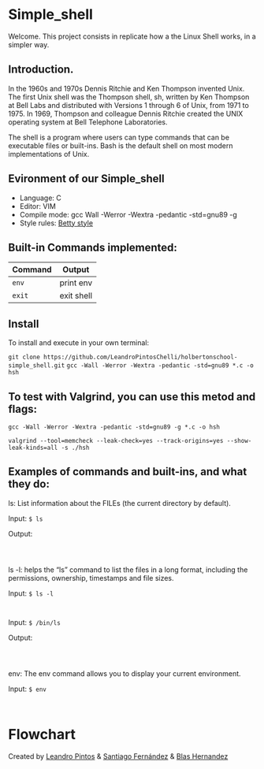# Simple_shell

Welcome. This project consists in replicate how a the Linux Shell works, in a simpler way.

## Introduction.
In the 1960s and 1970s Dennis Ritchie and Ken Thompson invented Unix.
The first Unix shell was the Thompson shell, sh, written by Ken Thompson at Bell Labs and distributed with Versions 1 through 6 of Unix, from 1971 to 1975.
In 1969, Thompson and colleague Dennis Ritchie created the UNIX operating system at Bell Telephone Laboratories.

The shell is a program where users can type commands that can be executable files or built-ins.
Bash is the default shell on most modern implementations of Unix.

## Evironment of our Simple_shell

- Language: C
- Editor: VIM
- Compile mode: gcc Wall -Werror -Wextra -pedantic -std=gnu89 -g
- Style rules: [Betty style](https://github.com/holbertonschool/Betty/wiki)

## Built-in Commands implemented:

| Command    | Output          |
|------------|-----------------|
| `env`      | print env       |
| `exit`     | exit shell      |

## Install

To install and execute in your own terminal:

`git clone https://github.com/LeandroPintosChelli/holbertonschool-simple_shell.git`
`gcc -Wall -Werror -Wextra -pedantic -std=gnu89 *.c -o hsh`

## To test with Valgrind, you can use this metod and flags:

`gcc -Wall -Werror -Wextra -pedantic -std=gnu89 -g *.c -o hsh`

`valgrind --tool=memcheck --leak-check=yes --track-origins=yes --show-leak-kinds=all -s ./hsh`

## Examples of commands and built-ins, and what they do:

ls: List information about the FILEs (the current directory by default).

Input: 
`$ ls`

Output:

```



```
ls -l: helps the “ls” command to list the files in a long format, including the permissions, ownership, timestamps and file sizes.

Input: 
`$ ls -l`

```


```

Input:
`$ /bin/ls`

Output:
```



```
env: The env command allows you to display your current environment.

Input:
`$ env`

```


```

# Flowchart



Created by [Leandro Pintos](https://github.com/LeandroPintosChelli) & [Santiago Fernández](https://github.com/TotiFlame) & [Blas Hernandez](https://github.com/blashernandez98)
